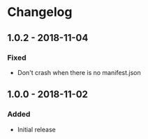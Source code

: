 # Changelog

## 1.0.2 - 2018-11-04

### Fixed
- Don't crash when there is no manifest.json

## 1.0.0 - 2018-11-02

### Added
- Initial release
